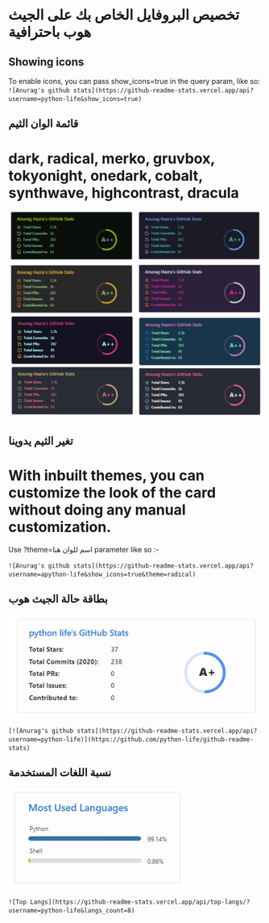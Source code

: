 # تخصيص البروفايل الخاص بك على الجيث هوب باحترافية 

## Showing icons
 To enable icons, you can pass show_icons=true in the query param, like so:
``
![Anurag's github stats](https://github-readme-stats.vercel.app/api?username=python-life&show_icons=true)
``

## قائمة الوان الثيم
# dark, radical, merko, gruvbox, tokyonight, onedark, cobalt, synthwave, highcontrast, dracula

<img src="Screenshot_1.jpg">

## تغير الثيم يدوينا
# With inbuilt themes, you can customize the look of the card without doing any manual customization.

Use ?theme=اسم للوان هنا  parameter like so :-

``
![Anurag's github stats](https://github-readme-stats.vercel.app/api?username=apython-life&show_icons=true&theme=radical)
``
## بطاقة حالة الجيث هوب

<img src="Screenshot_2.jpg">

``
[![Anurag's github stats](https://github-readme-stats.vercel.app/api?username=python-life)](https://github.com/python-life/github-readme-stats)
``
## نسبة اللغات المستخدمة
<img src="Screenshot_3.jpg">

``
![Top Langs](https://github-readme-stats.vercel.app/api/top-langs/?username=python-life&langs_count=8)
``
